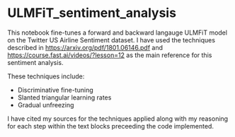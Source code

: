 # ULMFiT_sentiment_analysis
This notebook fine-tunes a forward and backward langauge ULMFiT model on the Twitter US Airline Sentiment dataset. I have used the techniques described in https://arxiv.org/pdf/1801.06146.pdf and https://course.fast.ai/videos/?lesson=12 as the main reference for this sentiment analysis.

These techniques include:
<ul>
<li>Discriminative fine-tuning</li>
<li>Slanted triangular learning rates</li>
<li>Gradual unfreezing </li>
</ul>
I have cited my sources for the techniques applied along with my reasoning for each step within the text blocks preceeding the code implemented.

